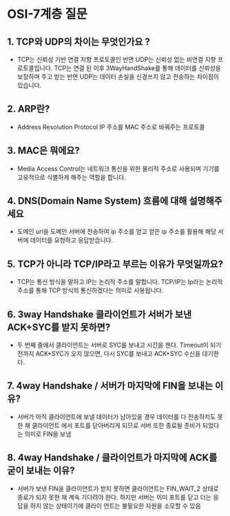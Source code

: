 # OSI-7계층 질문

## 1. TCP와 UDP의 차이는 무엇인가요 ?

- TCP는 신뢰성 기반 연결 지향 프로토콜인 반면
  UDP는 신뢰성 없는 비연결 지향 프로토콜입니다. TCP는 연결 된 이후 3WayHandShake를 통해 데이터를 신뢰성을 보장하며 주고 받는 반면 UDP는 데이터 손실을 신경쓰지 않고 전송하는 차이점이 있습니다.

## 2. ARP란?

- Address Resolution Protocol
  IP 주소를 MAC 주소로 바꿔주는 프로토콜

## 3. MAC은 뭐에요?

- Media Access Control는 네트워크 통신을 위한 물리적 주소로 사용되며 기기를 고유적으로 식별하게 해주는 역할을 합니다.

## 4. DNS(Domain Name System) 흐름에 대해 설명해주세요

- 도메인 url을 도메인 서버에 전송하여 ip 주소를 얻고
  얻은 ip 주소를 활용해 해당 서버에 데이터를 요청하고 응답받습니다.

## 5. TCP가 아니라 TCP/IP라고 부르는 이유가 무엇일까요?

- TCP는 통신 방식을 말하고 IP는 논리적 주소를 말합니다.
  TCP/IP는 Ip라는 논리적 주소를 통해 TCP 방식의 통신하겠다는 의미로 사용됩니다.

## 6. 3way Handshake 클라이언트가 서버가 보낸 ACK+SYC를 받지 못하면?

- 두 번째 줄에서 클라이언트는 서버로 SYC를 보내고 시간을 잰다. Timeout이 되기 전까지 ACK+SYC가 오지 않으면, 다시 SYC를 보내고 ACK+SYC 수신을 대기한다.


## 7.  4way Handshake / 서버가 마지막에 FIN을 보내는 이유?

- 서버가 아직 클라이언트에 보낼 데이터가 남아있을 경우 데이터를 다 전송하지도 못한 채 클라이언트 에서 포트를 닫아버리게 되므로 서버 또한 종료될 준비가 되었다는 의미로 FIN을 보냄

 

## 8. 4way Handshake / 클라이언트가 마지막에 ACK를 굳이 보내는 이유?

- 서버가 보낸 FIN을 클라이언트가 받지 못하면 클라이언트는 FIN_WAIT_2 상태로 종료가 되지 못한 채 계속 기다려야 한다. 하지만 서버는 이미 포트를 닫고 더는 응답을 하지 않는 상태이기에 클라이 언트는 불필요한 자원을 소모할 수 있음